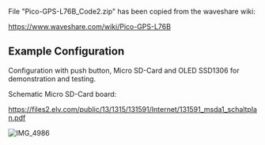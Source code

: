 File "Pico-GPS-L76B_Code2.zip" has been copied from the waveshare wiki:

https://www.waveshare.com/wiki/Pico-GPS-L76B

## Example Configuration

Configuration with push button, Micro SD-Card and OLED SSD1306 for demonstration and testing.

Schematic Micro SD-Card board:

https://files2.elv.com/public/13/1315/131591/Internet/131591_msda1_schaltplan.pdf

![IMG_4986](https://github.com/Florian-Wilhelm/Raspberry-Pi/assets/77980708/f40bfd9d-99ee-4b4c-9674-78b2b9508283)
